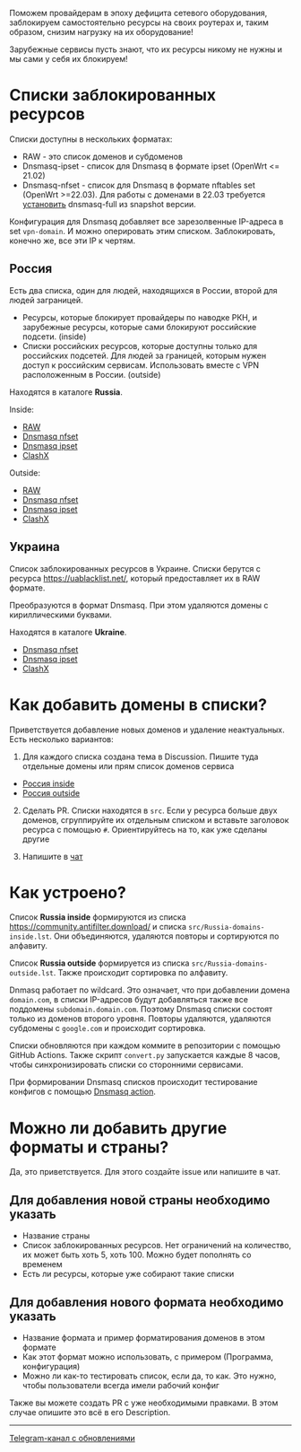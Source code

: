 Поможем провайдерам в эпоху дефицита сетевого оборудования, заблокируем самостоятельно ресурсы на своих роутерах и, таким образом, снизим нагрузку на их оборудование!

Зарубежные сервисы пусть знают, что их ресурсы никому не нужны и мы сами у себя их блокируем!

# Списки заблокированных ресурсов
Списки доступны в нескольких форматах:
- RAW - это список доменов и субдоменов
- Dnsmasq-ipset - список для Dnsmasq в формате ipset (OpenWrt <= 21.02)
- Dnsmasq-nfset - список для Dnsmasq в формате nftables set (OpenWrt >=22.03). Для работы c доменами в 22.03 требуется [установить](https://t.me/itdoginfo/12) dnsmasq-full из snapshot версии.

Конфигурация для Dnsmasq добавляет все зарезолвенные IP-адреса в set `vpn-domain`. И можно оперировать этим списком. Заблокировать, конечно же, все эти IP к чертям.

## Россия
Есть два списка, один для людей, находящихся в России, второй для людей заграницей.

- Ресурсы, которые блокирует провайдеры по наводке РКН, и зарубежные ресурсы, которые сами блокируют российские подсети. (inside)
- Списки российских ресурсов, которые доступны только для российских подсетей.  Для людей за границей, которым нужен доступ к российским сервисам. Использовать вместе с VPN расположенным в России. (outside)

Находятся в каталоге **Russia**.

Inside:
- [RAW](https://raw.githubusercontent.com/itdoginfo/allow-domains/main/Russia/inside-raw.lst)
- [Dnsmasq nfset](https://raw.githubusercontent.com/itdoginfo/allow-domains/main/Russia/inside-dnsmasq-nfset.lst)
- [Dnsmasq ipset](https://raw.githubusercontent.com/itdoginfo/allow-domains/main/Russia/inside-dnsmasq-ipset.lst)
- [ClashX](https://raw.githubusercontent.com/itdoginfo/allow-domains/main/Russia/inside-clashx.lst)

Outside:
- [RAW](https://raw.githubusercontent.com/itdoginfo/allow-domains/main/Russia/outside-raw.lst)
- [Dnsmasq nfset](https://raw.githubusercontent.com/itdoginfo/allow-domains/main/Russia/outside-dnsmasq-nfset.lst)
- [Dnsmasq ipset](https://raw.githubusercontent.com/itdoginfo/allow-domains/main/Russia/outside-dnsmasq-ipset.lst)
- [ClashX](https://raw.githubusercontent.com/itdoginfo/allow-domains/main/Russia/outside-clashx.lst)

## Украина
Список заблокированных ресурсов в Украине. Списки берутся с ресурса https://uablacklist.net/, который предоставляет их в RAW формате.

Преобразуются в формат Dnsmasq. При этом удаляются домены с кириллическими буквами. 

Находятся в каталоге **Ukraine**.

- [Dnsmasq nfset](https://raw.githubusercontent.com/itdoginfo/allow-domains/main/Ukraine/inside-dnsmasq-nfset.lst)
- [Dnsmasq ipset](https://raw.githubusercontent.com/itdoginfo/allow-domains/main/Ukraine/inside-dnsmasq-ipset.lst)
- [ClashX](https://raw.githubusercontent.com/itdoginfo/allow-domains/main/Ukraine/inside-clashx.lst)

# Как добавить домены в списки?
Приветствуется добавление новых доменов и удаление неактуальных.
Есть несколько вариантов:

1. Для каждого списка создана тема в Discussion. Пишите туда отдельные домены или прям список доменов сервиса
- [Россия inside](https://github.com/itdoginfo/allow-domains/discussions/1)
- [Россия outside](https://github.com/itdoginfo/allow-domains/discussions/2)

2. Сделать PR. Списки находятся в `src`. Если у ресурса больше двух доменов, сгруппируйте их отдельным списком и вставьте заголовок ресурса с помощью `#`. Ориентируйтесь на то, как уже сделаны другие

3. Напишите в [чат](https://t.me/itdogchat)

# Как устроено?
Список **Russia inside** формируются из списка https://community.antifilter.download/ и списка `src/Russia-domains-inside.lst`. Они объединяются, удаляются повторы и сортируются по алфавиту. 

Список **Russia outside** формируется из списка `src/Russia-domains-outside.lst`. Также происходит сортировка по алфавиту.

Dnmasq работает по wildcard. Это означает, что при добавлении домена `domain.com`, в списки IP-адресов будут добавляться также все поддомены `subdomain.domain.com`. Поэтому Dnsmasq списки состоят только из доменов второго уровня. Повторы удаляются, удаляются субдомены с `google.com` и происходит сортировка.

Списки обновляются при каждом коммите в репозитории с помощью GitHub Actions. Также скрипт `convert.py` запускается каждые 8 часов, чтобы синхронизировать списки со сторонними сервисами.

При формировании Dnsmasq списков происходит тестирование конфигов с помощью [Dnsmasq action](https://github.com/marketplace/actions/dnsmasq-configuration-check).

# Можно ли добавить другие форматы и страны?
Да, это приветствуется. Для этого создайте issue или напишите в чат.

## Для добавления новой страны необходимо указать
- Название страны
- Список заблокированных ресурсов. Нет ограничений на количество, их может быть хоть 5, хоть 100. Можно будет пополнять со временем
- Есть ли ресурсы, которые уже собирают такие списки

## Для добавления нового формата необходимо указать
- Название формата и пример форматирования доменов в этом формате
- Как этот формат можно использовать, с примером (Программа, конфигурация)
- Можно ли как-то тестировать список, если да, то как. Это нужно, чтобы пользователи всегда имели рабочий конфиг

Также вы можете создать PR с уже необходимыми правками. В этом случае опишите это всё в его Description.

---

[Telegram-канал с обновлениями](https://t.me/itdoginfo)
